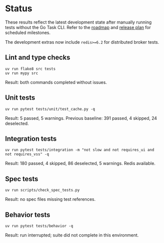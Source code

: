 # Status

These results reflect the latest development state after manually running tests
without the Go Task CLI. Refer to the [roadmap](ROADMAP.md) and
[release plan](docs/release_plan.md) for scheduled milestones.

The development extras now include `redis>=6.2` for distributed broker tests.

## Lint and type checks
```text
uv run flake8 src tests
uv run mypy src
```
Result: both commands completed without issues.

## Unit tests
```text
uv run pytest tests/unit/test_cache.py -q
```
Result: 5 passed, 5 warnings.
Previous baseline: 391 passed, 4 skipped, 24 deselected.

## Integration tests
```text
uv run pytest tests/integration -m "not slow and not requires_ui and not requires_vss" -q
```
Result: 180 passed, 4 skipped, 86 deselected, 5 warnings. Redis available.

## Spec tests
```text
uv run scripts/check_spec_tests.py
```
Result: no spec files missing test references.

## Behavior tests
```text
uv run pytest tests/behavior -q
```
Result: run interrupted; suite did not complete in this environment.
